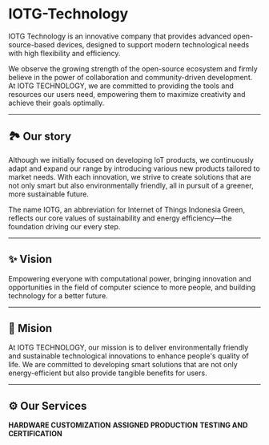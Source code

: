 # IOTG-Technology
IOTG Technology is an innovative company that provides advanced open-source-based devices, designed to support modern technological needs with high flexibility and efficiency.

We observe the growing strength of the open-source ecosystem and firmly believe in the power of collaboration and community-driven development. At IOTG TECHNOLOGY, we are committed to providing the tools and resources our users need, empowering them to maximize creativity and achieve their goals optimally.

---
## 🏞️ Our story
Although we initially focused on developing IoT products, we continuously adapt and expand our range by introducing various new products tailored to market needs. With each innovation, we strive to create solutions that are not only smart but also environmentally friendly, all in pursuit of a greener, more sustainable future.

The name IOTG, an abbreviation for Internet of Things Indonesia Green, reflects our core values of sustainability and energy efficiency—the foundation driving our every step.

---
## ✨ Vision
Empowering everyone with computational power, bringing innovation and opportunities in the field of computer science to more people, and building technology for a better future.

---
## 🎯 Mision
At IOTG TECHNOLOGY, our mission is to deliver environmentally friendly and sustainable technological innovations to enhance people's quality of life. We are committed to developing smart solutions that are not only energy-efficient but also provide tangible benefits for users.

---
## ⚙️ Our Services
**HARDWARE CUSTOMIZATION**
**ASSIGNED PRODUCTION**
**TESTING AND CERTIFICATION**

